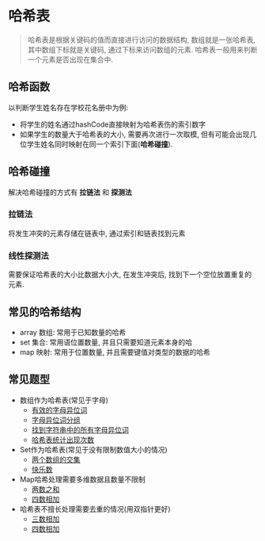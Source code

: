 # 哈希表

> 哈希表是根据关键码的值而直接进行访问的数据结构, 数组就是一张哈希表, 其中数组下标就是关键码, 通过下标来访问数组的元素. 哈希表一般用来判断一个元素是否出现在集合中.


## 哈希函数

以判断学生姓名存在学校花名册中为例: 

* 将学生的姓名通过hashCode直接映射为哈希表伤的索引数字
* 如果学生的数量大于哈希表的大小, 需要再次进行一次取模, 但有可能会出现几位学生姓名同时映射在同一个索引下面(**哈希碰撞**). 

## 哈希碰撞

解决哈希碰撞的方式有 **拉链法** 和 **探测法**

### 拉链法

将发生冲突的元素存储在链表中, 通过索引和链表找到元素

### 线性探测法

需要保证哈希表的大小比数据大小大, 在发生冲突后, 找到下一个空位放置重复的元素. 

## 常见的哈希结构

* array 数组: 常用于已知数量的哈希
* set 集合: 常用语位置数量, 并且只需要知道元素本身的哈
* map 映射: 常用于位置数量, 并且需要键值对类型的数据的哈希


## 常见题型

* 数组作为哈希表(常见于字母)
  * [有效的字母异位词](./valid-anagram/)
  * [字母异位词分组](./group-anagram/)
  * [找到字符串中的所有字母异位词](./find-anagrams/)
  * [哈希表统计出现次数](./find-common-char/)
* Set作为哈希表(常见于没有限制数值大小的情况)
  * [两个数组的交集](./intersections-two-array/)
  * [快乐数](./happy-number/)
* Map哈希处理需要多维数据且数量不限制 
  * [两数之和](./two-sum/)
  * [四数相加](./four-sum/)
* 哈希表不擅长处理需要去重的情况(用双指针更好)
  * [三数相加](./three-sum/)
  * [四数相加](./four-sum/)
